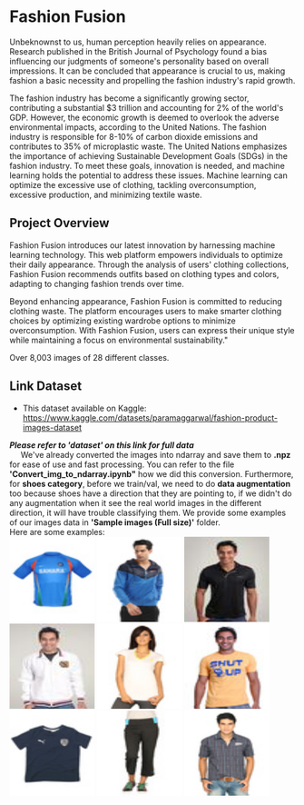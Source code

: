 # Fashion Fusion

Unbeknownst to us, human perception heavily relies on appearance. Research published in the British Journal of Psychology found a bias influencing our judgments of someone's personality based on overall impressions. It can be concluded that appearance is crucial to us, making fashion a basic necessity and propelling the fashion industry's rapid growth.

The fashion industry has become a significantly growing sector, contributing a substantial $3 trillion and accounting for 2% of the world's GDP. However, the economic growth is deemed to overlook the adverse environmental impacts, according to the United Nations. The fashion industry is responsible for 8-10% of carbon dioxide emissions and contributes to 35% of microplastic waste. The United Nations emphasizes the importance of achieving Sustainable Development Goals (SDGs) in the fashion industry. To meet these goals, innovation is needed, and machine learning holds the potential to address these issues. Machine learning can optimize the excessive use of clothing, tackling overconsumption, excessive production, and minimizing textile waste.

## Project Overview

Fashion Fusion introduces our latest innovation by harnessing machine learning technology. This web platform empowers individuals to optimize their daily appearance. Through the analysis of users' clothing collections, Fashion Fusion recommends outfits based on clothing types and colors, adapting to changing fashion trends over time.

Beyond enhancing appearance, Fashion Fusion is committed to reducing clothing waste. The platform encourages users to make smarter clothing choices by optimizing existing wardrobe options to minimize overconsumption. With Fashion Fusion, users can express their unique style while maintaining a focus on environmental sustainability."

Over 8,003 images of 28 different classes.

## Link Dataset

-   This dataset available on Kaggle: https://www.kaggle.com/datasets/paramaggarwal/fashion-product-images-dataset

**_Please refer to 'dataset' on this link for full data_**  
&nbsp;&nbsp;&nbsp;&nbsp; We've already converted the images into ndarray and save them to **.npz** for ease of use and fast processing. You can refer to the file **'Convert_img_to_ndarray.ipynb"** how we did this conversion. Furthermore, for **shoes category**, before we train/val, we need to do **data augmentation** too because shoes have a direction that they are pointing to, if we didn't do any augmentation when it see the real world images in the different direction, it will have trouble classifying them. We provide some examples of our images data in **'Sample images (Full size)'** folder.  
Here are some examples: <br>
<img src = "./samples_images/1163.jpg" width="150" height="150">
<img src = "./samples_images/1662.jpg" width="150" height="150">
<img src = "./samples_images/1671.jpg" width="150" height="150">
<img src = "./samples_images/1758.jpg" width="150" height="150">
<img src = "./samples_images/1765.jpg" width="150" height="150">
<img src = "./samples_images/2185.jpg" width="150" height="150">
<img src = "./samples_images/3601.jpg" width="150" height="150">
<img src = "./samples_images/5809.jpg" width="150" height="150">
<img src = "./samples_images/6962.jpg" width="150" height="150">
